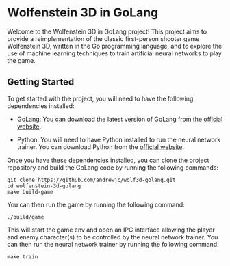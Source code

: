 # Wolfenstein 3D in GoLang

Welcome to the Wolfenstein 3D in GoLang project! This project aims to provide a reimplementation of the classic first-person shooter game Wolfenstein 3D, written in the Go programming language, and to explore the use of machine learning techniques to train artificial neural networks to play the game.

## Getting Started

To get started with the project, you will need to have the following dependencies installed:

- GoLang: You can download the latest version of GoLang from the [official website](https://golang.org/).

- Python: You will need to have Python installed to run the neural network trainer. You can download Python from the [official website](https://www.python.org/).

Once you have these dependencies installed, you can clone the project repository and build the GoLang code by running the following commands:

```
git clone https://github.com/andrewjc/wolf3d-golang.git
cd wolfenstein-3d-golang
make build-game
```

You can then run the game by running the following command:

```
./build/game
```

This will start the game env and open an IPC interface allowing the player and enemy character(s) to be controlled by the neural network trainer. You can then run the neural network trainer by running the following command:

```
make train
```

